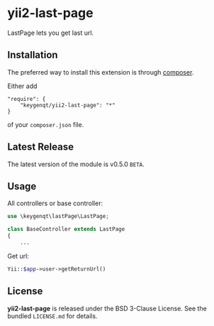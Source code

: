 yii2-last-page
===================

LastPage lets you get last url.

## Installation

The preferred way to install this extension is through [composer](http://getcomposer.org/download/).

Either add

```
"require": {
    "keygenqt/yii2-last-page": "*"
}
```

of your `composer.json` file.

## Latest Release

The latest version of the module is v0.5.0 `BETA`.

## Usage

All controllers or base controller:

```php
use \keygenqt\lastPage\LastPage;

class BaseController extends LastPage
{
	...
```

Get url:

```php
Yii::$app->user->getReturnUrl()
```

## License

**yii2-last-page** is released under the BSD 3-Clause License. See the bundled `LICENSE.md` for details.


